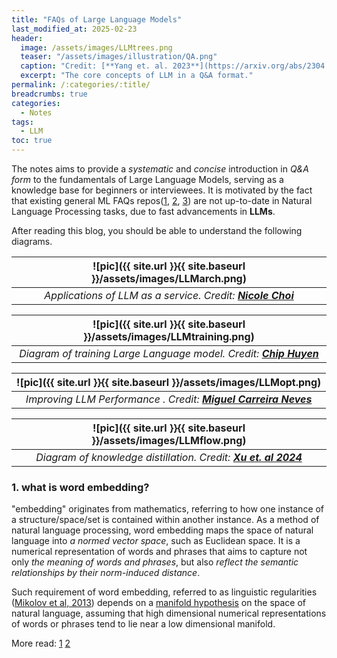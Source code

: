 ```yaml
---
title: "FAQs of Large Language Models"
last_modified_at: 2025-02-23
header:
  image: /assets/images/LLMtrees.png
  teaser: "/assets/images/illustration/QA.png"
  caption: "Credit: [**Yang et. al. 2023**](https://arxiv.org/abs/2304.13712)"
  excerpt: "The core concepts of LLM in a Q&A format."
permalink: /:categories/:title/
breadcrumbs: true
categories:
  - Notes
tags: 
  - LLM
toc: true
---
```



The notes aims to provide a *systematic* and *concise* introduction in *Q&A form* to the fundamentals of Large Language Models, serving as a knowledge base for beginners or interviewees. It is motivated by the fact that existing general ML FAQs repos([1](https://github.com/youssefHosni/Data-Science-Interview-Questions-Answers/tree/main), [2](https://github.com/andrewekhalel/MLQuestions), [3](https://github.com/khangich/machine-learning-interview)) are not up-to-date in Natural Language Processing tasks, due to fast advancements in **LLMs**. 

After reading this blog, you should be able to understand the following diagrams.

| ![pic]({{ site.url }}{{ site.baseurl }}/assets/images/LLMarch.png) | 
|:--:| 
| *Applications of LLM as a service. Credit: [**Nicole Choi**](https://github.blog/ai-and-ml/llms/the-architecture-of-todays-llm-applications/)* |

| ![pic]({{ site.url }}{{ site.baseurl }}/assets/images/LLMtraining.png) | 
|:--:| 
| *Diagram of training Large Language model. Credit: [**Chip Huyen**](https://huyenchip.com/2023/05/02/rlhf.html)* |

| ![pic]({{ site.url }}{{ site.baseurl }}/assets/images/LLMopt.png) | 
|:--:| 
| *Improving LLM Performance . Credit: [**Miguel Carreira Neves**](https://www.tensorops.ai/post/prompt-eng-vs-rag-vs-fine-tuning-what-do-you-need)* |

| ![pic]({{ site.url }}{{ site.baseurl }}/assets/images/LLMflow.png) | 
|:--:| 
| *Diagram of knowledge distillation. Credit: [**Xu et. al 2024**](https://arxiv.org/pdf/2402.13116)* |

### 1. what is word embedding? 

"embedding" originates from mathematics, referring to how one instance of a structure/space/set is contained within another instance.
As a method of natural language processing, word embedding maps the space of natural language into *a normed vector space*, such as Euclidean space.
It is a numerical representation of words and phrases that aims to capture not only *the meaning of words and phrases*, 
but also *reflect the semantic relationships by their norm-induced distance*. 

Such requirement of word embedding, referred to as linguistic regularities ([Mikolov et al, 2013](https://aclanthology.org/N13-1090.pdf))
depends on a [manifold hypothesis](https://ieeexplore.ieee.org/abstract/document/6789755) on the space of natural language, 
assuming that high dimensional numerical representations of words or phrases tend to lie near a low dimensional manifold.
  
More read: [1](https://www.cs.princeton.edu/courses/archive/spring20/cos598C/lectures/lec2-word-embeddings.pdf) [2](https://medium.com/@harsh.vardhan7695/a-comprehensive-guide-to-word-embeddings-in-nlp-ee3f9e4663ed)